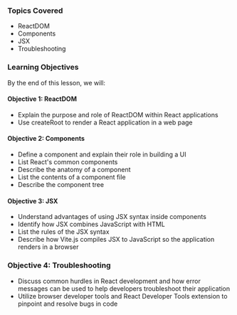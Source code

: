 <!-- h1, h2 already used by CTD Learns -->
### Topics Covered

- ReactDOM
- Components
- JSX
- Troubleshooting

### Learning Objectives

By the end of this lesson, we will:

#### Objective 1: ReactDOM

- Explain the purpose and role of ReactDOM within React applications
- Use createRoot to render a React application in a web page

#### Objective 2: Components

- Define a component and explain their role in building a UI
- List React's common components
- Describe the anatomy of a component
- List the contents of a component file
- Describe the component tree

#### Objective 3: JSX

- Understand advantages of using JSX syntax inside components
- Identify how JSX combines JavaScript with HTML
- List the rules of the JSX syntax
- Describe how Vite.js compiles JSX to JavaScript so the application renders in a browser

### Objective 4: Troubleshooting

- Discuss common hurdles in React development and how error messages can be used to help developers troubleshoot their application
- Utilize browser developer tools and React Developer Tools extension to pinpoint and resolve bugs in code
